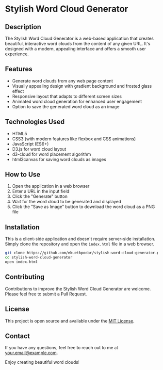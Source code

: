 # Stylish Word Cloud Generator

## Description
The Stylish Word Cloud Generator is a web-based application that creates beautiful, interactive word clouds from the content of any given URL. It's designed with a modern, appealing interface and offers a smooth user experience.

## Features
- Generate word clouds from any web page content
- Visually appealing design with gradient background and frosted glass effect
- Responsive layout that adapts to different screen sizes
- Animated word cloud generation for enhanced user engagement
- Option to save the generated word cloud as an image

## Technologies Used
- HTML5
- CSS3 (with modern features like flexbox and CSS animations)
- JavaScript (ES6+)
- D3.js for word cloud layout
- d3-cloud for word placement algorithm
- html2canvas for saving word clouds as images

## How to Use
1. Open the application in a web browser
2. Enter a URL in the input field
3. Click the "Generate" button
4. Wait for the word cloud to be generated and displayed
5. Click the "Save as Image" button to download the word cloud as a PNG file

## Installation
This is a client-side application and doesn't require server-side installation. Simply clone the repository and open the `index.html` file in a web browser.

```bash
git clone https://github.com/ekuetkpodar/stylish-word-cloud-generator.git
cd stylish-word-cloud-generator
open index.html
```

## Contributing
Contributions to improve the Stylish Word Cloud Generator are welcome. Please feel free to submit a Pull Request.

## License
This project is open source and available under the [MIT License](LICENSE).

## Contact
If you have any questions, feel free to reach out to me at your.email@example.com.

Enjoy creating beautiful word clouds!